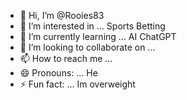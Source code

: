 - 👋 Hi, I’m @Rooies83
- 👀 I’m interested in ... Sports Betting
- 🌱 I’m currently learning ... AI ChatGPT
- 💞️ I’m looking to collaborate on ...
- 📫 How to reach me ...
- 😄 Pronouns: ... He
- ⚡ Fun fact: ... Im overweight

<!---
Rooies83/Rooies83 is a ✨ special ✨ repository because its `README.md` (this file) appears on your GitHub profile.
You can click the Preview link to take a look at your changes.
--->
